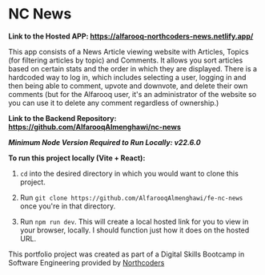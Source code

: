# NC News

**Link to the Hosted APP: https://alfarooq-northcoders-news.netlify.app/**

This app consists of a News Article viewing website with Articles, Topics (for filtering articles by topic) and Comments. It allows you sort articles based on certain stats and the order in which they are displayed. There is a hardcoded way to log in, which includes selecting a user, logging in and then being able to comment, upvote and downvote, and delete their own comments (but for the Alfarooq user, it's an administrator of the website so you can use it to delete any comment regardless of ownership.)

**Link to the Backend Repository: https://github.com/AlfarooqAlmenghawi/nc-news**

**_Minimum Node Version Required to Run Locally: v22.6.0_**

**To run this project locally (Vite + React):**

1. `cd` into the desired directory in which you would want to clone this project.

2. Run `git clone https://github.com/AlfarooqAlmenghawi/fe-nc-news` once you're in that directory.

3. Run `npm run dev`. This will create a local hosted link for you to view in your browser, locally. I should function just how it does on the hosted URL.

This portfolio project was created as part of a Digital Skills Bootcamp in Software Engineering provided by [Northcoders](https://northcoders.com/)
